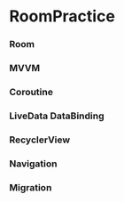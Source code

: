 # RoomPractice

### Room
### MVVM
### Coroutine
### LiveData DataBinding
### RecyclerView
### Navigation
### Migration
